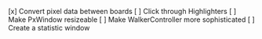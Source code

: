 [x] Convert pixel data between boards
[ ] Click through Highlighters
[ ] Make PxWindow resizeable
[ ] Make WalkerController more sophisticated
[ ] Create a statistic window
